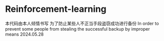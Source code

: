 # Reinforcement-learning
本代码由本人倾情书写
为了防止某些人不正当手段盗窃成功进行备份
In order to prevent some people from stealing the successful backup by improper means
2024.05.28
